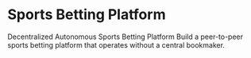 # Sports Betting Platform
 Decentralized Autonomous Sports Betting Platform Build a peer-to-peer sports betting platform that operates without a central bookmaker.
